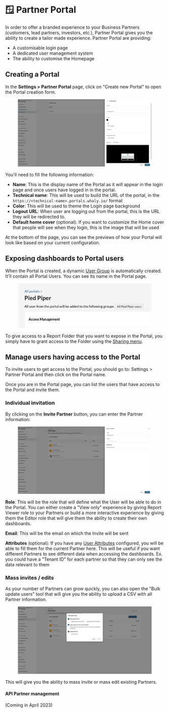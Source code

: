 # 🪟 Partner Portal

In order to offer a branded experience to your Business Partners (customers, lead partners, investors, etc.), Partner Portal gives you the ability to create a tailor made experience. Partner Portal are providing:

* A customisable login page
* A dedicated user management system
* The ability to customise the Homepage

## Creating a Portal

In the **Settings > Partner Portal** page, click on "Create new Portal" to open the Portal creation form.

<figure><img src="../.gitbook/assets/image (9).png" alt=""><figcaption></figcaption></figure>

You'll need to fill the following information:

* **Name**: This is the display name of the Portal as it will appear in the login page and once users have logged in in the portal.
* **Technical name**: This will be used to build the URL of the portal, in the `https://<technical-name>.portals.whaly.io/` format
* **Color**: This will be used to theme the Login page background
* **Logout URL**: When user are logging out from the portal, this is the URL they will be redirected to.
* **Default home cover** (optional): If you want to customize the Home cover that people will see when they login, this is the image that will be used

At the bottom of the page, you can see the previews of how your Portal will look like based on your current configuration.

## Exposing dashboards to Portal users

When the Portal is created, a dynamic [User Group](../user-management/user-groups.md) is automatically created. It'll contain all Portal Users. You can see its name in the Portal page.

<figure><img src="../.gitbook/assets/image (2) (1).png" alt=""><figcaption></figcaption></figure>

To give access to a Report Folder that you want to expose in the Portal, you simply have to grant access to the Folder using the [Sharing menu](../workspace/sharing-and-collaboration/).

## Manage users having access to the Portal

To invite users to get access to the Portal, you should go to: Settings > Partner Portal and then click on the Portal name.

Once you are in the Portal page, you can list the users that have access to the Portal and invite them.

### Individual invitation

By clicking on the **Invite Partner** button, you can enter the Partner information:

<figure><img src="../.gitbook/assets/image (1).png" alt=""><figcaption></figcaption></figure>

**Role**: This will be the role that will define what the User will be able to do in the Portal. You can either create a "View only" experience by giving Report Viewer role to your Partners or build a more interactive experience by giving them the Editor role that will give them the ability to create their own dashboards.

**Email**: This will be the email on which the Invite will be sent

**Attributes** (optional): If you have any [User Attributes](../user-management/user-attributes.md) configured, you will be able to fill them for the current Partner here. This will be useful if you want different Partners to see different data when accessing the dashboards. Ex. you could have a "Tenant ID" for each partner so that they can only see the data relevant to them

### Mass invites / edits

As your number of Partners can grow quickly, you can also open the "Bulk update users" tool that will give you the ability to upload a CSV with all Partner information.

<figure><img src="../.gitbook/assets/image (3).png" alt=""><figcaption></figcaption></figure>

This will give you the ability to mass invite or mass edit existing Partners.

#### API Partner management

(Coming in April 2023)
